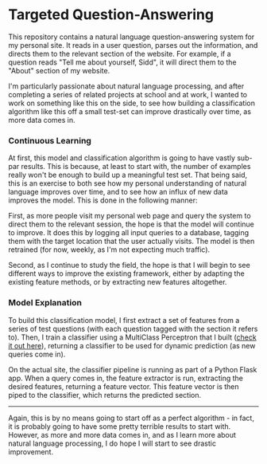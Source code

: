 # Targeted Question-Answering #
This repository contains a natural language question-answering system for my personal site. It reads in a user 
question, parses out the information, and directs them to the relevant section of the website. For example, if 
a question reads "Tell me about yourself, Sidd", it will direct them to the "About" section of my website.

I'm particularly passionate about natural language processing, and after completing a series of related projects
at school and at work, I wanted to work on something like this on the side, to see how building a classification
algorithm like this off a small test-set can improve drastically over time, as more data comes in.

### Continuous Learning ###
At first, this model and classification algorithm is going to have vastly sub-par results. This is because, at least 
to start with, the number of examples really won't be enough to build up a meaningful test set. That being said, this
is an exercise to both see how my personal understanding of natural language improves over time, and to see how an 
influx of new data improves the model. This is done in the following manner:

First, as more people visit my personal web page and query the system to direct them to the relevant session, the hope
is that the model will continue to improve. It does this by logging all input queries to a database, tagging them with 
the target location that the user actually visits. The model is then retrained (for now, weekly, as I'm not expecting 
much traffic).

Second, as I continue to study the field, the hope is that I will begin to see different ways to improve the existing
framework, either by adapting the existing feature methods, or by extracting new features altogether. 

### Model Explanation ###
To build this classification model, I first extract a set of features from a series of test
questions (with each question tagged with the section it refers to). Then, I train a classifier using a MultiClass
Perceptron that I built ([check it out here](https://github.com/siddk/multiclass_perceptron)), returning a classifier 
to be used for dynamic prediction (as new queries come in).

On the actual site, the classifier pipeline is running as part of a Python Flask app. When a query comes in, the 
feature extractor is run, extracting the desired features, returning a feature vector. This feature vector is then
piped to the classifier, which returns the predicted section.

---------------------------------------------------------------------------------------------------------------------

Again, this is by no means going to start off as a perfect algorithm - in fact, it is probably going to have some
pretty terrible results to start with. However, as more and more data comes in, and as I learn more about natural 
language processing, I do hope I will start to see drastic improvement.

